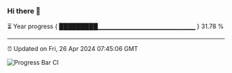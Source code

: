 ### Hi there 👋

⏳ Year progress { █████████▁▁▁▁▁▁▁▁▁▁▁▁▁▁▁▁▁▁▁▁▁ } 31.78 %

---

⏰ Updated on Fri, 26 Apr 2024 07:45:06 GMT

![Progress Bar CI](https://github.com/IshwaranRudhara/GIT-ACTION/workflows/Progress%20Bar%20CI/badge.svg)
